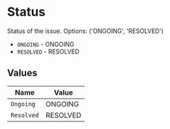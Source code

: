 # Status

Status of the issue. Options: ('ONGOING', 'RESOLVED')

* `ONGOING` - ONGOING
* `RESOLVED` - RESOLVED


## Values

| Name       | Value      |
| ---------- | ---------- |
| `Ongoing`  | ONGOING    |
| `Resolved` | RESOLVED   |